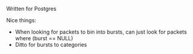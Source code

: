Written for Postgres

Nice things:
* When looking for packets to bin into bursts, can just look for packets where (burst == NULL)
* Ditto for bursts to categories
